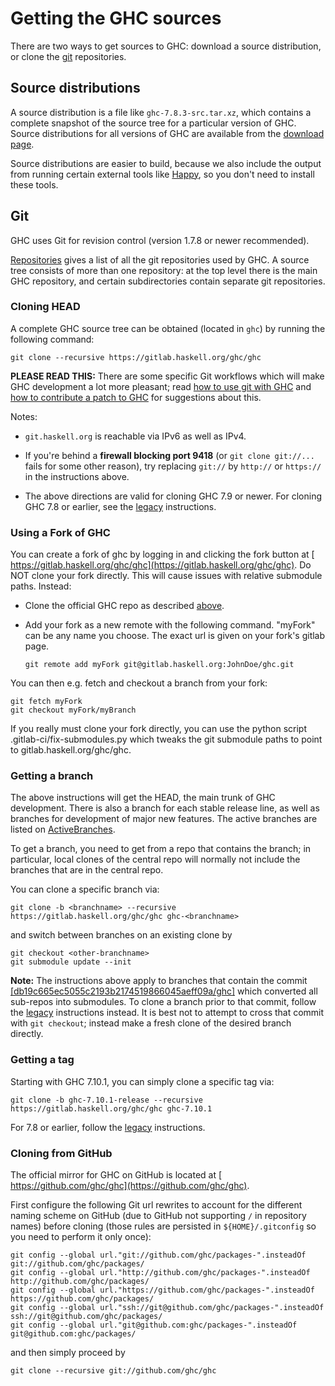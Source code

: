 


# Getting the GHC sources



There are two ways to get sources to GHC: download a source distribution, or clone the [
git](http://git-scm.com/) repositories.


## Source distributions



A source distribution is a file like `ghc-7.8.3-src.tar.xz`, which contains a complete snapshot of the source tree for a particular version of GHC. Source distributions for all versions of GHC are available from the [download page](http://www.haskell.org/ghc/).



Source distributions are easier to build, because we also include the output from running certain external tools like [
Happy](http://haskell.org/happy), so you don't need to install these tools.


## Git



GHC uses Git for revision control (version 1.7.8 or newer recommended).



[Repositories](repositories) gives a list of all the git repositories used by GHC.   A source tree consists of more than one repository: at the top level there is the main GHC repository, and certain subdirectories contain separate git repositories.


### Cloning HEAD



A complete GHC source tree can be obtained (located in `ghc`) by running the following command:


```
git clone --recursive https://gitlab.haskell.org/ghc/ghc
```


**PLEASE READ THIS:** There are some specific Git workflows which will make GHC development a lot more pleasant; read [how to use git with GHC](working-conventions/git) and [how to contribute a patch to GHC](working-conventions/fixing-bugs) for suggestions about this.



Notes:


- `git.haskell.org` is reachable via IPv6 as well as IPv4.

- If you're behind a **firewall blocking port 9418** (or `git clone git://...` fails for some other reason), try replacing `git://` by `http://` or `https://` in the instructions above.

- The above directions are valid for cloning GHC 7.9 or newer. For cloning GHC 7.8 or earlier, see the [legacy](building/getting-the-sources/legacy) instructions.

### Using a Fork of GHC



You can create a fork of ghc by logging in and clicking the fork button at [
https://gitlab.haskell.org/ghc/ghc](https://gitlab.haskell.org/ghc/ghc). Do NOT clone your fork directly. This will cause issues with relative submodule paths. Instead:


- Clone the official GHC repo as described [above](building/getting-the-sources#cloning-head).
- Add your fork as a new remote with the following command. "myFork" can be any name you choose. The exact url is given on your fork's gitlab page.

  ```
  git remote add myFork git@gitlab.haskell.org:JohnDoe/ghc.git
  ```


You can then e.g. fetch and checkout a branch from your fork:


```
git fetch myFork
git checkout myFork/myBranch
```


If you really must clone your fork directly, you can use the python script .gitlab-ci/fix-submodules.py which tweaks the git submodule paths to point to gitlab.haskell.org/ghc/ghc.


### Getting a branch



The above instructions will get the HEAD, the main trunk of GHC development. There is also a branch for each stable release line, as well as branches for development of major new features. The active branches are listed on [ActiveBranches](active-branches).



To get a branch, you need to get from a repo that contains the branch; in particular, local clones of the central repo will normally not include the branches that are in the central repo.



You can clone a specific branch via:


```
git clone -b <branchname> --recursive https://gitlab.haskell.org/ghc/ghc ghc-<branchname>
```


and switch between branches on an existing clone by


```
git checkout <other-branchname>
git submodule update --init
```


**Note:** The instructions above apply to branches that contain the commit [\[db19c665ec5055c2193b2174519866045aeff09a/ghc\]](/trac/ghc/changeset/db19c665ec5055c2193b2174519866045aeff09a/ghc) which converted all sub-repos into submodules. To clone a branch prior to that commit, follow the [legacy](building/getting-the-sources/legacy) instructions instead. It is best not to attempt to cross that commit with `git checkout`; instead make a fresh clone of the desired branch directly.


### Getting a tag



Starting with GHC 7.10.1, you can simply clone a specific tag via:


```
git clone -b ghc-7.10.1-release --recursive https://gitlab.haskell.org/ghc/ghc ghc-7.10.1
```


For 7.8 or earlier, follow the [legacy](building/getting-the-sources/legacy) instructions.


### Cloning from GitHub



The official mirror for GHC on GitHub is located at [
https://github.com/ghc/ghc](https://github.com/ghc/ghc).



First configure the following Git url rewrites to account for the different naming scheme on GitHub (due to GitHub not supporting `/` in repository names) before cloning (those rules are persisted in `${HOME}/.gitconfig` so you need to perform it only once):


```
git config --global url."git://github.com/ghc/packages-".insteadOf     git://github.com/ghc/packages/ 
git config --global url."http://github.com/ghc/packages-".insteadOf    http://github.com/ghc/packages/ 
git config --global url."https://github.com/ghc/packages-".insteadOf   https://github.com/ghc/packages/ 
git config --global url."ssh://git@github.com/ghc/packages-".insteadOf ssh://git@github.com/ghc/packages/ 
git config --global url."git@github.com:ghc/packages-".insteadOf       git@github.com:ghc/packages/ 
```


and then simply proceed by


```
git clone --recursive git://github.com/ghc/ghc
```
